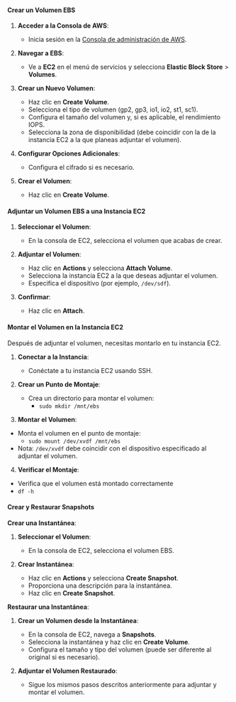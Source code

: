 #### Crear un Volumen EBS

1. **Acceder a la Consola de AWS**:
    
    - Inicia sesión en la [Consola de administración de AWS](https://aws.amazon.com/console/).
2. **Navegar a EBS**:
    
    - Ve a **EC2** en el menú de servicios y selecciona **Elastic Block Store** > **Volumes**.
3. **Crear un Nuevo Volumen**:
    
    - Haz clic en **Create Volume**.
    - Selecciona el tipo de volumen (gp2, gp3, io1, io2, st1, sc1).
    - Configura el tamaño del volumen y, si es aplicable, el rendimiento IOPS.
    - Selecciona la zona de disponibilidad (debe coincidir con la de la instancia EC2 a la que planeas adjuntar el volumen).
4. **Configurar Opciones Adicionales**:
    
    - Configura el cifrado si es necesario.
5. **Crear el Volumen**:
    
    - Haz clic en **Create Volume**.

#### Adjuntar un Volumen EBS a una Instancia EC2

1. **Seleccionar el Volumen**:
    
    - En la consola de EC2, selecciona el volumen que acabas de crear.
2. **Adjuntar el Volumen**:
    
    - Haz clic en **Actions** y selecciona **Attach Volume**.
    - Selecciona la instancia EC2 a la que deseas adjuntar el volumen.
    - Especifica el dispositivo (por ejemplo, `/dev/sdf`).
3. **Confirmar**:
    
    - Haz clic en **Attach**.

#### Montar el Volumen en la Instancia EC2

Después de adjuntar el volumen, necesitas montarlo en tu instancia EC2.

1. **Conectar a la Instancia**:
    - Conéctate a tu instancia EC2 usando SSH.

2. **Crear un Punto de Montaje**:
    - Crea un directorio para montar el volumen:
	    - `sudo mkdir /mnt/ebs`

3. **Montar el Volumen**:
- Monta el volumen en el punto de montaje:
	- `sudo mount /dev/xvdf /mnt/ebs`
- Nota: `/dev/xvdf` debe coincidir con el dispositivo especificado al adjuntar el volumen.

4. **Verificar el Montaje**:
- Verifica que el volumen está montado correctamente
- `df -h`

#### Crear y Restaurar Snapshots

**Crear una Instantánea**:

1. **Seleccionar el Volumen**:
    - En la consola de EC2, selecciona el volumen EBS.

2. **Crear Instantánea**:
    - Haz clic en **Actions** y selecciona **Create Snapshot**.
    - Proporciona una descripción para la instantánea.
    - Haz clic en **Create Snapshot**.

**Restaurar una Instantánea**:

1. **Crear un Volumen desde la Instantánea**:
    
    - En la consola de EC2, navega a **Snapshots**.
    - Selecciona la instantánea y haz clic en **Create Volume**.
    - Configura el tamaño y tipo del volumen (puede ser diferente al original si es necesario).

2. **Adjuntar el Volumen Restaurado**:
    - Sigue los mismos pasos descritos anteriormente para adjuntar y montar el volumen.